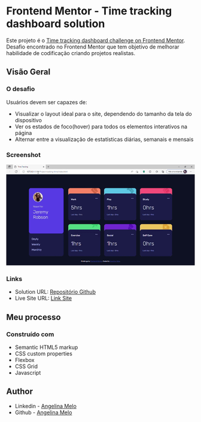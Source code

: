# Frontend Mentor - Time tracking dashboard solution

Este projeto é o [Time tracking dashboard challenge on Frontend Mentor](https://www.frontendmentor.io/challenges/time-tracking-dashboard-UIQ7167Jw). Desafio encontrado no Frontend Mentor que tem objetivo de melhorar habilidade de codificação criando projetos realistas. 

## Visão Geral

### O desafio

Usuários devem ser capazes de:

- Visualizar o layout ideal para o site, dependendo do tamanho da tela do dispositivo
- Ver os estados de foco(hover) para todos os elementos interativos na página
- Alternar entre a visualização de estatísticas diárias, semanais e mensais


### Screenshot

![](./assets/Tracking-time.gif)

### Links

- Solution URL: [Repositório Github](https://github.com/ajuliamm/Project-tracking-time)
- Live Site URL: [Link Site](https://ajuliamm.github.io/Tracking_time_dashboard/)

## Meu processo

### Construído com

- Semantic HTML5 markup
- CSS custom properties
- Flexbox
- CSS Grid
- Javascript


## Author

- Linkedin - [Angelina Melo](https://www.linkedin.com/in/angelinamelo/)
- Github - [Angelina Melo](https://github.com/ajuliamm)